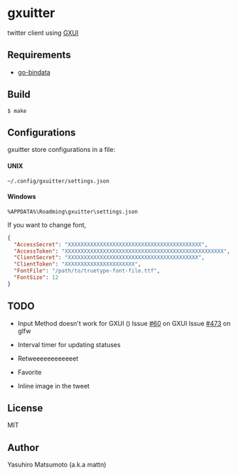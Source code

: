 # gxuitter

twitter client using [GXUI](https://github.com/google/gxui)

## Requirements

* [go-bindata](https://github.com/jteeuwen/go-bindata)

## Build

```
$ make
```

## Configurations

gxuitter store configurations in a file:

#### UNIX

`~/.config/gxuitter/settings.json`

#### Windows

`%APPDATA%\Roadming\gxuitter\settings.json`

If you want to change font,

```json
{
  "AccessSecret": "XXXXXXXXXXXXXXXXXXXXXXXXXXXXXXXXXXXXXXXXXX",
  "AccessToken": "XXXXXXXXXXXXXXXXXXXXXXXXXXXXXXXXXXXXXXXXXXXXXXXXXX",
  "ClientSecret": "XXXXXXXXXXXXXXXXXXXXXXXXXXXXXXXXXXXXXXXXX",
  "ClientToken": "XXXXXXXXXXXXXXXXXXXXXX",
  "FontFile": "/path/to/truetype-font-file.ttf",
  "FontSize": 12
}
```

## TODO

* Input Method doesn't work for GXUI ()
      Issue [#60](https://github.com/google/gxui/issues/60) on GXUI
      Issue [#473](https://github.com/glfw/glfw/pull/473) on glfw

* Interval timer for updating statuses
* Retweeeeeeeeeeeet
* Favorite
* Inline image in the tweet

## License

MIT

## Author

Yasuhiro Matsumoto (a.k.a mattn)
